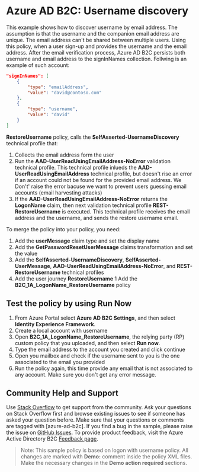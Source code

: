 # Azure AD B2C: Username discovery


This example shows how to discover username by email address. The assumption is that the username and the companion email address are unique. The email address can't be shared between multiple users. Using this policy, when a user sign-up and provides the username and the email address. After the email verification process, Azure AD B2C persists both username and email address to the signInNames collection. Follwing is an example of such account:

```JSON
"signInNames": [
    {
        "type": "emailAddress",
        "value": "david@contoso.com"
    },
    {
        "type": "username",
        "value": "david"
    }
]
```

**RestoreUsername** policy, calls the **SelfAsserted-UsernameDiscovery**  technical profile that: 
1. Collects the email address form the user
1. Run the **AAD-UserReadUsingEmailAddress-NoError** validation technical profile. This technical profile inlueds the **AAD-UserReadUsingEmailAddress** technical profile, but doesn't rise an error if an account could not be found for the provided email address. We Don't' raise the error bacuse we want to prevent users guessing email accounts (email harvesting attacks)
1. If the  **AAD-UserReadUsingEmailAddress-NoError** returns the **LogonName** claim, then next validation technical profile **REST-RestoreUsername** is executed. This technical profile receives the email address and the username, and sends the restore username email.

To merge the policy into your policy, you need:
1. Add the **userMessage** claim type and set the display name
1. Add the **GetPasswordResetUserMessage** claims transformation and set the value
1. Add the **SelfAsserted-UsernameDiscovery**, **SelfAsserted-UserMessage**, **AAD-UserReadUsingEmailAddress-NoError**, and **REST-RestoreUsername** technical profiles
1. Add the user journey **RestoreUsername** 
1  Add the **B2C_1A_LogonName_RestoreUsername** policy

## Test the policy by using Run Now
1. From Azure Portal select **Azure AD B2C Settings**, and then select **Identity Experience Framework**.
1. Create a local account with username
1. Open **B2C_1A_LogonName_RestoreUsername**, the relying party (RP) custom policy that you uploaded, and then select **Run now**.
1. Type the email address to the account you created and click continue
1. Open you mailbox and check if the username sent to you is the one associated to the email you provided
1. Run the policy again, this time provide any email that is not associated to any account. Make sure you don't get any error message.

## Community Help and Support
Use [Stack Overflow](https://stackoverflow.com/questions/tagged/azure-ad-b2c) to get support from the community. Ask your questions on Stack Overflow first and browse existing issues to see if someone has asked your question before. Make sure that your questions or comments are tagged with [azure-ad-b2c].
If you find a bug in the sample, please raise the issue on [GitHub Issues](https://github.com/azure-ad-b2c/samples/issues).
To provide product feedback, visit the Azure Active Directory B2C [Feedback page](https://feedback.azure.com/forums/169401-azure-active-directory?category_id=160596).

> Note:  This sample policy is based on logon with username policy. All changes are marked with **Demo:** comment inside the policy XML files. Make the necessary changes in the **Demo action required** sections.
